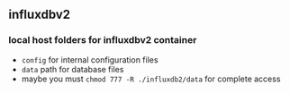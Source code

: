 ## influxdbv2


### local host folders for influxdbv2 container

* `config` for internal configuration files
* `data` path for database files
* maybe you must `chmod 777 -R ./influxdb2/data` for complete access 